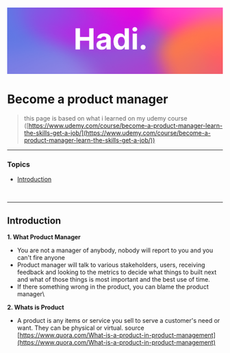 ![Hadi-Banner](../hadi-banner.png)

# Become a product manager

> this page is based on what i learned on my udemy course ([https://www.udemy.com/course/become-a-product-manager-learn-the-skills-get-a-job/](https://www.udemy.com/course/become-a-product-manager-learn-the-skills-get-a-job/))




---

### Topics

- [Introduction](#introduction)




<br>

----

## Introduction

**1. What Product Manager**
- You are not a manager of anybody, nobody will report to you and you can't fire anyone
- Product manager will talk to various stakeholders, users, receiving feedback and looking to the metrics to decide what things to built next and what of those things is most important and the best use of time.
- If there something wrong in the product, you can blame the product manager\

**2. Whats is Product**
- A product is any items or service you sell to serve a customer's need or want. They can be physical or virtual. source [https://www.quora.com/What-is-a-product-in-product-management](https://www.quora.com/What-is-a-product-in-product-management)
